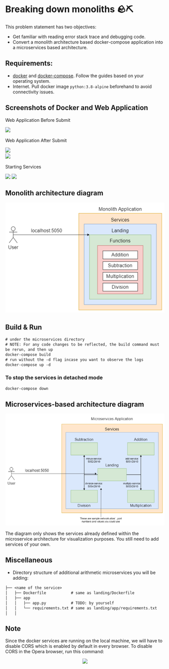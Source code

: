 # Breaking down monoliths 🪨⛏️

This problem statement has two objectives:
- Get familiar with reading error stack trace and debugging code.
- Convert a monolith architecture based docker-compose application into a microservices based architecture.  

## Requirements:
- [docker](https://docs.docker.com/engine/) and [docker-compose](https://docs.docker.com/compose/install/). Follow the guides based on your operating system.
- Internet. Pull docker image `python:3.8-alpine` beforehand to avoid connectivity issues.

## Screenshots of Docker and Web Application

<p align="center">
  <p>Web Application Before Submit</p>
  <img src='https://user-images.githubusercontent.com/116265318/233836300-ac1b2cc0-1d4f-4b2e-b939-3de307b8ca8e.jpeg' />
</p>

<p align="center">
  <p>Web Application After Submit</p>
  <img src='https://user-images.githubusercontent.com/116265318/233836569-016663a4-8ce6-4cfa-95dd-080b8e8e4af5.jpeg' />
  <br>
  <img src='https://user-images.githubusercontent.com/116265318/233836643-8d1e670f-7ef7-48a7-b634-87738e3a1967.jpeg' />
</p>

<p align="center">
  <p>Starting Services</p>
  <img src='https://user-images.githubusercontent.com/116265318/233836712-82a15590-813c-4d64-8b09-7c3507f75c01.jpeg' />
  <img src='https://user-images.githubusercontent.com/116265318/233836750-20ea29f6-a670-4df3-bcb5-51799ed5dfbc.jpeg' />
</p>

## Monolith architecture diagram
<p align="center">
  <img src="docs/microservices-initial.drawio.png" />
</p>

## Build & Run
```
# under the microservices directory
# NOTE: For any code changes to be reflected, the build command must be rerun, and then up
docker-compose build
# run without the -d flag incase you want to observe the logs
docker-compose up -d
```
### To stop the services in detached mode
```
docker-compose down
```
## Microservices-based architecture diagram
<p align="center">
  <img src="docs/microservices-final.drawio.png" />
  
<h7 align="center">The diagram only shows the services already defined within the microservice architecture for visualization purposes. You still need to add services of your own.</h7>

</p>

## Miscellaneous
- Directory structure of additional arithmetic microservices you will be adding:
```
├── <name of the service>
│   ├── Dockerfile           # same as landing/Dockerfile
│   ├── app
│   │   ├── app.py           # TODO: by yourself
│   │   └── requirements.txt # same as landing/app/requirements.txt
│   │  
```

## Note
Since the docker services are running on the local machine, we will have to disable CORS which is enabled by default in every browser. To disable CORS in the Opera browser, run this command:
<p align="center">
<img src='https://user-images.githubusercontent.com/116265318/233836959-d108ba8b-c49c-46c6-81e0-7c1ff2e3f8fb.png' />
</p>

